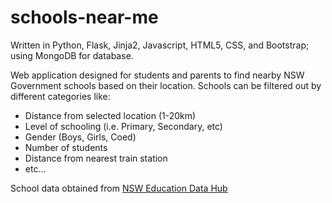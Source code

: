 # schools-near-me
Written in Python, Flask, Jinja2, Javascript, HTML5, CSS, and Bootstrap; using MongoDB for database.

Web application designed for students and parents to find nearby NSW Government schools based on their location.
Schools can be filtered out by different categories like:
<ul>
    <li>Distance from selected location (1-20km)</li>
    <li>Level of schooling (i.e. Primary, Secondary, etc)
    <li>Gender (Boys, Girls, Coed)</li>
    <li>Number of students</li>
    <li>Distance from nearest train station</li>
    <li>etc...</li>
</ul>

School data obtained from <a href="https://data.cese.nsw.gov.au">NSW Education Data Hub</a>